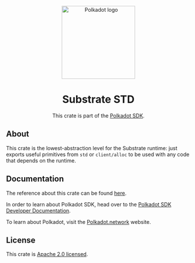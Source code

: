 <div align="center">

<img
alt="Polkadot logo" width="200"
src="https://raw.githubusercontent.com/paritytech/polkadot-sdk/rzadp/readmes/docs/images/Polkadot_Logo_Horizontal_Pink_BlackOnWhite.png">

# Substrate STD

This crate is part of the [Polkadot SDK](https://github.com/paritytech/polkadot-sdk/).

</div>

## About

This crate is the lowest-abstraction level for the Substrate runtime: just exports useful primitives from `std`
or `client/alloc` to be used with any code that depends on the runtime.

## Documentation

The reference about this crate can be found [here](https://paritytech.github.io/polkadot-sdk/master/sp_std).

In order to learn about Polkadot SDK, head over to the [Polkadot SDK Developer Documentation](https://paritytech.github.io/polkadot-sdk/master/polkadot_sdk_docs/index.html).

To learn about Polkadot, visit the [Polkadot.network](https://polkadot.network/) website.

## License

This crate is [Apache 2.0 licensed](https://spdx.org/licenses/Apache-2.0.html).
